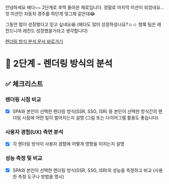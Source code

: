 안녕하세요 헤다~~ 2단계로 후딱 돌아온 제로입니다.
정말로 마지막 미션이 되었네요... 첫 미션인 자동차 경주를 하던게 엊그제 같은데😂

그동안 많이 성장했다고 믿고 싶네요😆
(헤다도 많이 성장하셨나요?☺☺ 행록 팀은 레전드니까 레전드 성장했을거라고 생각합니다)

[렌더링 방식 분석 문서 바로가기]()

# 🧐 2단계 - 렌더링 방식의 분석

## ✅ 체크리스트

### 렌더링 시점 비교

- [x] SPA와 본인이 선택한 렌더링 방식(SSR, SSG, ISR) 중 본인이 선택한 방식간의 렌더링 시점에 어떤 일이 벌어지는지 설명 (그림 또는 다이어그램 활용도 좋습니다)

### 사용자 경험(UX) 측면 분석

- [x] 각 렌더링 방식이 사용자 경험에 어떻게 영향을 미치는지 설명

### 성능 측정 및 비교

- [x] SPA와 본인이 선택한 렌더링 방식(SSR, SSG, ISR)의 성능을 측정하고 비교 (사용한 측정 도구나 방법을 명시)
